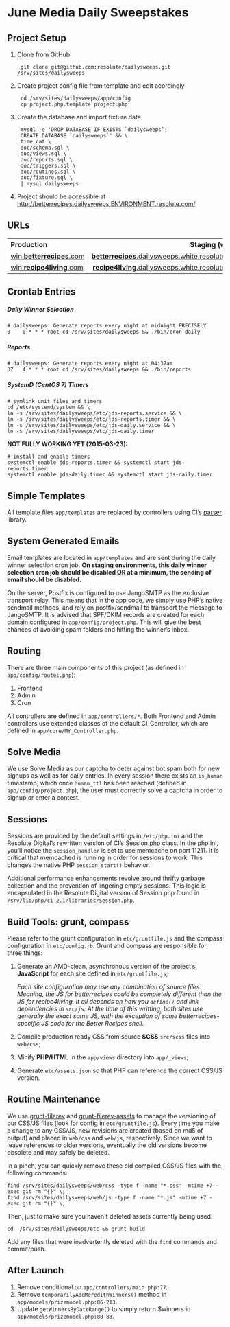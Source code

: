 # June Media Daily Sweepstakes


## Project Setup

1. Clone from GitHub

        git clone git@github.com:resolute/dailysweeps.git /srv/sites/dailysweeps

2. Create project config file from template and edit acordingly

        cd /srv/sites/dailysweeps/app/config
        cp project.php.template project.php

3. Create the database and import fixture data

        mysql -e 'DROP DATABASE IF EXISTS `dailysweeps`;
        CREATE DATABASE `dailysweeps`' && \
        time cat \
        doc/schema.sql \
        doc/views.sql \
        doc/reports.sql \
        doc/triggers.sql \
        doc/routines.sql \
        doc/fixture.sql \
        | mysql dailysweeps

4. Project should be accessible at http://betterrecipes.dailysweeps.ENVIRONMENT.resolute.com/


## URLs

| Production                                                     | Staging (white)                                                                                          |
|:---------------------------------------------------------------|---------------------------------------------------------------------------------------------------------:|
| [win.**betterrecipes**.com](http://win.betterrecipes.com/)     | [**betterrecipes**.dailysweeps.white.resolute.com](http://betterrecipes.dailysweeps.white.resolute.com/) |
| [win.**recipe4living**.com](http://win.recipe4living.com/)     | [**recipe4living**.dailysweeps.white.resolute.com](http://recipe4living.dailysweeps.white.resolute.com/) |


## Crontab Entries

##### Daily Winner Selection

    # dailysweeps: Generate reports every night at midnight PRECISELY
    0    0 * * * root cd /srv/sites/dailysweeps && ./bin/cron daily

##### Reports

    # dailysweeps: Generate reports every night at 04:37am
    37   4 * * * root cd /srv/sites/dailysweeps && ./bin/reports

##### SystemD (CentOS 7) Timers

    # symlink unit files and timers
    cd /etc/systemd/system && \
    ln -s /srv/sites/dailysweeps/etc/jds-reports.service && \
    ln -s /srv/sites/dailysweeps/etc/jds-reports.timer && \
    ln -s /srv/sites/dailysweeps/etc/jds-daily.service && \
    ln -s /srv/sites/dailysweeps/etc/jds-daily.timer

**NOT FULLY WORKING YET (2015-03-23):**

    # install and enable timers
    systemctl enable jds-reports.timer && systemctl start jds-reports.timer
    systemctl enable jds-daily.timer && systemctl start jds-daily.timer


## Simple Templates

All template files `app/templates` are replaced by controllers using CI’s [parser](https://ellislab.com/codeigniter/user-guide/libraries/parser.html) library.


## System Generated Emails

Email templates are located in `app/templates` and are sent during the daily winner selection cron job.  **On staging environments, this daily winner selection cron job should be disabled OR at a minimum, the sending of email should be disabled.**

On the server, Postfix is configured to use JangoSMTP as the exclusive transport relay.  This means that in the app code, we simply use PHP’s native sendmail methods, and rely on postfix/sendmail to transport the message to JangoSMTP.  It is advised that SPF/DKIM records are created for each domain configured in `app/config/project.php`.  This will give the best chances of avoiding spam folders and hitting the winner’s inbox.


## Routing

There are three main components of this project (as defined in `app/config/routes.php`):

1. Frontend
2. Admin
3. Cron

All controllers are defined in `app/controllers/*`.  Both Frontend and Admin controllers use extended classes of the default CI_Controller, which are defined in `app/core/MY_Controller.php`.


## Solve Media

We use Solve Media as our captcha to deter against bot spam both for new signups as well as for daily entries.  In every session there exists an `is_human` timestamp, which once `human_ttl` has been reached (defined in `app/config/project.php`), the user must correctly solve a captcha in order to signup or enter a contest.


## Sessions

Sessions are provided by the default settings in `/etc/php.ini` and the Resolute Digital’s rewritten version of CI’s Session.php class.  In the php.ini, you’ll notice the `session_handler` is set to use memcache on port 11211.  It is critical that memcached is running in order for sessions to work.  This changes the native PHP `session_start()` behavior.

Additional performance enhancements revolve around thrifty garbage collection and the prevention of lingering empty sessions.  This logic is encapsulated in the Resolute Digital version of Session.php found in `/srv/lib/php/ci-2.1/libraries/Session.php`.


## Build Tools: grunt, compass

Please refer to the grunt configuration in `etc/gruntfile.js` and the compass configuration in `etc/config.rb`.  Grunt and compass are responsible for three things:

1. Generate an AMD-clean, asynchronous version of the project’s **JavaScript** for each site defined in `etc/gruntfile.js`;

    *Each site configuration may use any combination of source files.  Meaning, the JS for betterrecipes could be completely different than the JS for recipe4living.  It all depends on how you `define()` and link dependencies in `src/js`.  At the time of this writting, both sites use generally the exact same JS, with the exception of some betterrecipes-specific JS code for the Better Recipes shell.*

2. Compile production ready CSS from source **SCSS** `src/scss` files into `web/css`;

3. Minify **PHP/HTML** in the `app/views` directory into `app/_views`;

4. Generate `etc/assets.json` so that PHP can reference the correct CSS/JS version.

## Routine Maintenance

We use [grunt-filerev](https://www.npmjs.com/package/grunt-filerev) and [grunt-filerev-assets](https://www.npmjs.com/package/grunt-filerev-assets) to manage the versioning of our CSS/JS files (look for config in `etc/gruntfile.js`).  Every time you make a change to any CSS/JS, new revisions are created (based on md5 of output) and placed in `web/css` and `web/js`, respectively.  Since we want to leave references to older versions, eventually the old versions become obsolete and may safely be deleted.

In a pinch, you can quickly remove these old compiled CSS/JS files with the following commands:

    find /srv/sites/dailysweeps/web/css -type f -name "*.css" -mtime +7 -exec git rm "{}" \;
    find /srv/sites/dailysweeps/web/js -type f -name "*.js" -mtime +7 -exec git rm "{}" \;

Then, just to make sure you haven't deleted assets currently being used:

    cd  /srv/sites/dailysweeps/etc && grunt build

Add any files that were inadvertently deleted with the `find` commands and commit/push.


## After Launch

1. Remove conditional on `app/controllers/main.php:77`.
2. Remove `temporarilyAddMeredithWinners()` method in `app/models/prizemodel.php:86-213`.
3. Update `getWinnersByDateRange()` to simply return $winners in `app/models/prizemodel.php:80-83`.
